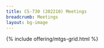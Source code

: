 ```yaml
---
title: CS-730 (202210) Meetings
breadcrumb: Meetings
layout: bg-image
---
```

{% include offering/mtgs-grid.html %}
